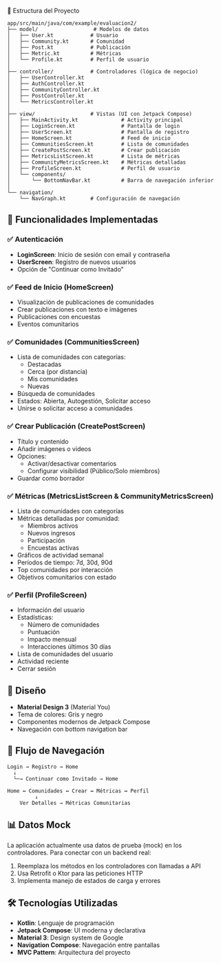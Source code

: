 📂 Estructura del Proyecto

```
app/src/main/java/com/example/evaluacion2/
├── model/                  # Modelos de datos
│   ├── User.kt            # Usuario
│   ├── Community.kt       # Comunidad
│   ├── Post.kt            # Publicación
│   ├── Metric.kt          # Métricas
│   └── Profile.kt         # Perfil de usuario
│
├── controller/            # Controladores (lógica de negocio)
│   ├── UserController.kt
│   ├── AuthController.kt
│   ├── CommunityController.kt
│   ├── PostController.kt
│   └── MetricsController.kt
│
├── view/                  # Vistas (UI con Jetpack Compose)
│   ├── MainActivity.kt              # Activity principal
│   ├── LoginScreen.kt               # Pantalla de login
│   ├── UserScreen.kt                # Pantalla de registro
│   ├── HomeScreen.kt                # Feed de inicio
│   ├── CommunitiesScreen.kt         # Lista de comunidades
│   ├── CreatePostScreen.kt          # Crear publicación
│   ├── MetricsListScreen.kt         # Lista de métricas
│   ├── CommunityMetricsScreen.kt    # Métricas detalladas
│   ├── ProfileScreen.kt             # Perfil de usuario
│   └── components/
│       └── BottomNavBar.kt          # Barra de navegación inferior
│
└── navigation/
    └── NavGraph.kt        # Configuración de navegación
```

## 🎯 Funcionalidades Implementadas

### ✅ Autenticación
- **LoginScreen**: Inicio de sesión con email y contraseña
- **UserScreen**: Registro de nuevos usuarios
- Opción de "Continuar como Invitado"

### ✅ Feed de Inicio (HomeScreen)
- Visualización de publicaciones de comunidades
- Crear publicaciones con texto e imágenes
- Publicaciones con encuestas
- Eventos comunitarios

### ✅ Comunidades (CommunitiesScreen)
- Lista de comunidades con categorías:
  - Destacadas
  - Cerca (por distancia)
  - Mis comunidades
  - Nuevas
- Búsqueda de comunidades
- Estados: Abierta, Autogestión, Solicitar acceso
- Unirse o solicitar acceso a comunidades

### ✅ Crear Publicación (CreatePostScreen)
- Título y contenido
- Añadir imágenes o videos
- Opciones:
  - Activar/desactivar comentarios
  - Configurar visibilidad (Público/Solo miembros)
- Guardar como borrador

### ✅ Métricas (MetricsListScreen & CommunityMetricsScreen)
- Lista de comunidades con categorías
- Métricas detalladas por comunidad:
  - Miembros activos
  - Nuevos ingresos
  - Participación
  - Encuestas activas
- Gráficos de actividad semanal
- Períodos de tiempo: 7d, 30d, 90d
- Top comunidades por interacción
- Objetivos comunitarios con estado

### ✅ Perfil (ProfileScreen)
- Información del usuario
- Estadísticas:
  - Número de comunidades
  - Puntuación
  - Impacto mensual
  - Interacciones últimos 30 días
- Lista de comunidades del usuario
- Actividad reciente
- Cerrar sesión

## 🎨 Diseño

- **Material Design 3** (Material You)
- Tema de colores: Gris y negro
- Componentes modernos de Jetpack Compose
- Navegación con bottom navigation bar

## 🔄 Flujo de Navegación

```
Login → Registro → Home
  ↓
  └─→ Continuar como Invitado → Home

Home ↔ Comunidades ↔ Crear ↔ Métricas ↔ Perfil
         ↓
    Ver Detalles → Métricas Comunitarias
```

## 📊 Datos Mock

La aplicación actualmente usa datos de prueba (mock) en los controladores. Para conectar con un backend real:

1. Reemplaza los métodos en los controladores con llamadas a API
2. Usa Retrofit o Ktor para las peticiones HTTP
3. Implementa manejo de estados de carga y errores

## 🛠️ Tecnologías Utilizadas

- **Kotlin**: Lenguaje de programación
- **Jetpack Compose**: UI moderna y declarativa
- **Material 3**: Design system de Google
- **Navigation Compose**: Navegación entre pantallas
- **MVC Pattern**: Arquitectura del proyecto
